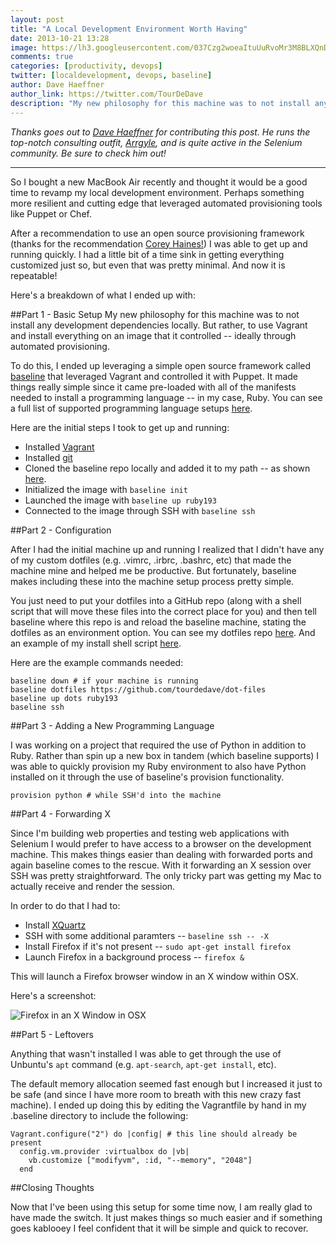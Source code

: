 ```yaml
---
layout: post
title: "A Local Development Environment Worth Having"
date: 2013-10-21 13:28
image: https://lh3.googleusercontent.com/037Czg2woeaItuUuRvoMr3M8BLXQnDICbbLOrdg84j4=w1118-h372-no
comments: true
categories: [productivity, devops]
twitter: [localdevelopment, devops, baseline]
author: Dave Haeffner
author_link: https://twitter.com/TourDeDave
description: "My new philosophy for this machine was to not install any development dependencies locally. But rather, to use Vagrant and install everything on an image that it controlled -- ideally through automated provisioning."
---
```


*Thanks goes out to [Dave Haeffner](https://twitter.com/TourDeDave) for contributing this post. He runs the top-notch consulting outfit, [Arrgyle](http://arrgyle.com/), and is quite active in the Selenium community. Be sure to check him out!*

---

So I bought a new MacBook Air recently and thought it would be a good time to revamp my local development environment. Perhaps something more resilient and cutting edge that leveraged automated provisioning tools like Puppet or Chef.

After a recommendation to use an open source provisioning framework (thanks for the recommendation [Corey Haines!](https://twitter.com/coreyhaines)) I was able to get up and running quickly. I had a little bit of a time sink in getting everything customized just so, but even that was pretty minimal. And now it is repeatable!

Here's a breakdown of what I ended up with:

##Part 1 - Basic Setup
My new philosophy for this machine was to not install any development dependencies locally. But rather, to use Vagrant and install everything on an image that it controlled -- ideally through automated provisioning.

To do this, I ended up leveraging a simple open source framework called [baseline](https://github.com/bltavares/baseline) that leveraged Vagrant and controlled it with Puppet. It made things really simple since it came pre-loaded with all of the manifests needed to install a programming language -- in my case, Ruby. You can see a full list of supported programming language setups [here](https://github.com/bltavares/vagrant-baseline#current-environments).

Here are the initial steps I took to get up and running:

+ Installed [Vagrant](http://docs.vagrantup.com/v2/installation/index.html)
+ Installed [git](http://git-scm.com/downloads)
+ Cloned the baseline repo locally and added it to my path -- as shown [here](https://github.com/bltavares/baseline#installation).
+ Initialized the image with `baseline init`
+ Launched the image with `baseline up ruby193`
+ Connected to the image through SSH with `baseline ssh`

##Part 2 - Configuration

After I had the initial machine up and running I realized that I didn't have any of my custom dotfiles (e.g. .vimrc, .irbrc, .bashrc, etc) that made the machine mine and helped me be productive. But fortunately, baseline makes including these into the machine setup process pretty simple.

You just need to put your dotfiles into a GitHub repo (along with a shell script that will move these files into the correct place for you) and then tell baseline where this repo is and reload the baseline machine, stating the dotfiles as an environment option. You can see my dotfiles repo [here](https://github.com/tourdedave/dot-files). And an example of my install shell script [here](https://github.com/tourdedave/dot-files/blob/master/install.sh).

Here are the example commands needed:

```
baseline down # if your machine is running
baseline dotfiles https://github.com/tourdedave/dot-files
baseline up dots ruby193
baseline ssh
```

##Part 3 - Adding a New Programming Language

I was working on a project that required the use of Python in addition to Ruby. Rather than spin up a new box in tandem (which baseline supports) I was able to quickly provision my Ruby environment to also have Python installed on it through the use of baseline's provision functionality.

```
provision python # while SSH'd into the machine
```

##Part 4 - Forwarding X

Since I'm building web properties and testing web applications with Selenium I would prefer to have access to a browser on the development machine. This makes things easier than dealing with forwarded ports and again baseline comes to the rescue. With it forwarding an X session over SSH was pretty straightforward. The only tricky part was getting my Mac to actually receive and render the session.

In order to do that I had to:

+ Install [XQuartz](http://xquartz.macosforge.org/landing/)
+ SSH with some additional paramters -- `baseline ssh -- -X`
+ Install Firefox if it's not present -- `sudo apt-get install firefox`
+ Launch Firefox in a background process -- `firefox &`

This will launch a Firefox browser window in an X window within OSX.

Here's a screenshot:

![Firefox in an X Window in OSX](/images/post-content/local-dev-shot.png)

##Part 5 - Leftovers

Anything that wasn't installed I was able to get through the use of Unbuntu's `apt` command (e.g. `apt-search`, `apt-get install`, etc).

The default memory allocation seemed fast enough but I increased it just to be safe (and since I have more room to breath with this new crazy fast machine). I ended up doing this by editing the Vagrantfile by hand in my .baseline directory to include the following:

```
Vagrant.configure("2") do |config| # this line should already be present
  config.vm.provider :virtualbox do |vb|
    vb.customize ["modifyvm", :id, "--memory", "2048"]
  end
```

##Closing Thoughts

Now that I've been using this setup for some time now, I am really glad to have made the switch. It just makes things so much easier and if something goes kablooey I feel confident that it will be simple and quick to recover.
